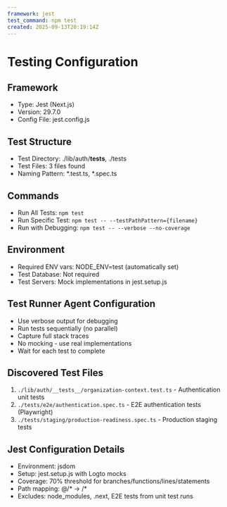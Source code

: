 ```yaml
---
framework: jest
test_command: npm test
created: 2025-09-13T20:19:14Z
---
```


# Testing Configuration

## Framework
- Type: Jest (Next.js)
- Version: 29.7.0
- Config File: jest.config.js

## Test Structure
- Test Directory: ./lib/auth/__tests__, ./tests
- Test Files: 3 files found
- Naming Pattern: *.test.ts, *.spec.ts

## Commands
- Run All Tests: `npm test`
- Run Specific Test: `npm test -- --testPathPattern={filename}`
- Run with Debugging: `npm test -- --verbose --no-coverage`

## Environment
- Required ENV vars: NODE_ENV=test (automatically set)
- Test Database: Not required
- Test Servers: Mock implementations in jest.setup.js

## Test Runner Agent Configuration
- Use verbose output for debugging
- Run tests sequentially (no parallel)
- Capture full stack traces
- No mocking - use real implementations
- Wait for each test to complete

## Discovered Test Files
1. `./lib/auth/__tests__/organization-context.test.ts` - Authentication unit tests
2. `./tests/e2e/authentication.spec.ts` - E2E authentication tests (Playwright)
3. `./tests/staging/production-readiness.spec.ts` - Production staging tests

## Jest Configuration Details
- Environment: jsdom
- Setup: jest.setup.js with Logto mocks
- Coverage: 70% threshold for branches/functions/lines/statements
- Path mapping: @/* -> <rootDir>/*
- Excludes: node_modules, .next, E2E tests from unit test runs